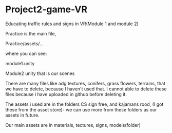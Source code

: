 # Project2-game-VR
Educating traffic rules and signs in VR(Module 1 and module 2)


Practice is the main file,



Practice/assets/...


where you can see:


module1.unity


Module2 unity that is our scenes


There are many files like adg textures, conifers, grass flowers, terrains, that we have to delete, because I haven't used that. I cannot able to delete these files because i have uploaded in github before deleting it.




The assets i used are in the folders CS sign free, and kajamans rood, (I got these from the asset store)- we can use more from these folders as our assets in future.




Our main assets are in materials, tectures, signs, models(folder)





